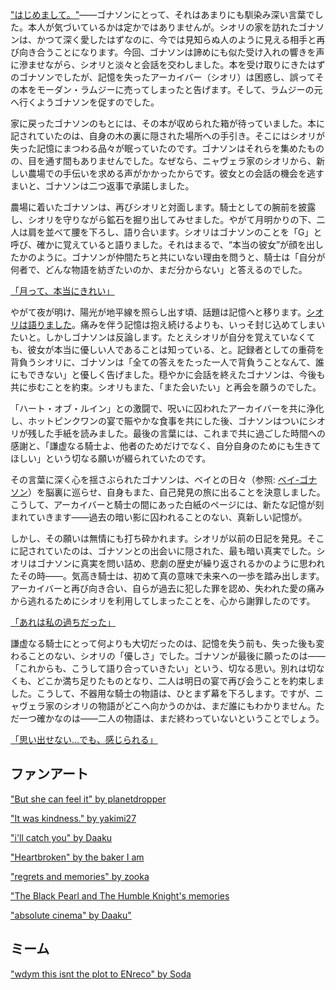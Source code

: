 <!-- title: 月は沈み、太陽は昇る -->
<!-- relationship: It's Complicated -->

["はじめまして。"](https://youtu.be/mb91g7vQSnA?t=1769)――ゴナソンにとって、それはあまりにも馴染み深い言葉でした。本人が気づいているかは定かではありませんが。シオリの家を訪れたゴナソンは、かつて深く愛したはずなのに、今では見知らぬ人のように見える相手と再び向き合うことになります。今回、ゴナソンは諦めにも似た受け入れの響きを声に滲ませながら、シオリと淡々と会話を交わしました。本を受け取りにきたはずのゴナソンでしたが、記憶を失ったアーカイバー（シオリ）は困惑し、誤ってその本をモーダン・ラムジーに売ってしまったと告げます。そして、ラムジーの元へ行くようゴナソンを促すのでした。

家に戻ったゴナソンのもとには、その本が収められた箱が待っていました。本に記されていたのは、自身の木の裏に隠された場所への手引き。そこにはシオリが失った記憶にまつわる品々が眠っていたのです。ゴナソンはそれらを集めたものの、目を通す間もありませんでした。なぜなら、ニャヴェラ家のシオリから、新しい農場での手伝いを求める声がかかったからです。彼女との会話の機会を逃すまいと、ゴナソンは二つ返事で承諾しました。

農場に着いたゴナソンは、再びシオリと対面します。騎士としての腕前を披露し、シオリを守りながら鉱石を掘り出してみせました。やがて月明かりの下、二人は肩を並べて腰を下ろし、語り合います。シオリはゴナソンのことを「G」と呼び、確かに覚えていると語りました。それはまるで、“本当の彼女”が顔を出したかのように。ゴナソンが仲間たちと共にいない理由を問うと、騎士は「自分が何者で、どんな物語を紡ぎたいのか、まだ分からない」と答えるのでした。

[「月って、本当にきれい」](#embed:https://youtu.be/mb91g7vQSnA?t=4171)

やがて夜が明け、陽光が地平線を照らし出す頃、話題は記憶へと移ります。[シオリは語りました](https://youtu.be/mb91g7vQSnA?t=4297)。痛みを伴う記憶は抱え続けるよりも、いっそ封じ込めてしまいたいと。しかしゴナソンは反論します。たとえシオリが自分を覚えていなくても、彼女が本当に優しい人であることは知っている、と。記録者としての重荷を背負うシオリに、ゴナソンは「全ての答えをたった一人で背負うことなんて、誰にもできない」と優しく告げました。穏やかに会話を終えたゴナソンは、今後も共に歩むことを約束。シオリもまた、「また会いたい」と再会を願うのでした。

「ハート・オブ・ルイン」との激闘で、呪いに囚われたアーカイバーを共に浄化し、ホットピンクワンの宴で賑やかな食事を共にした後、ゴナソンはついにシオリが残した手紙を読みました。最後の言葉には、これまで共に過ごした時間への感謝と、「謙虚なる騎士よ、他者のためだけでなく、自分自身のためにも生きてほしい」という切なる願いが綴られていたのです。

その言葉に深く心を揺さぶられたゴナソンは、ベイとの日々（参照: [ベイ-ゴナソン](#edge:bae-gigi)）を脳裏に巡らせ、自身もまた、自己発見の旅に出ることを決意しました。こうして、アーカイバーと騎士の間にあった白紙のページには、新たな記憶が刻まれていきます――過去の暗い影に囚われることのない、真新しい記憶が。

しかし、その願いは無情にも打ち砕かれます。シオリが以前の日記を発見。そこに記されていたのは、ゴナソンとの出会いに隠された、最も暗い真実でした。シオリはゴナソンに真実を問い詰め、悲劇の歴史が繰り返されるかのように思われたその時――。気高き騎士は、初めて真の意味で未来への一歩を踏み出します。アーカイバーと再び向き合い、自らが過去に犯した罪を認め、失われた愛の痛みから逃れるためにシオリを利用してしまったことを、心から謝罪したのです。

[「あれは私の過ちだった」](#embed:https://www.youtube.com/live/mb91g7vQSnA?si=UZkt8f46vWLuP6Do&t=12257)

謙虚なる騎士にとって何よりも大切だったのは、記憶を失う前も、失った後も変わることのない、シオリの「優しさ」でした。ゴナソンが最後に願ったのは――「これからも、こうして語り合っていきたい」という、切なる思い。別れは切なくも、どこか満ち足りたものとなり、二人は明日の宴で再び会うことを約束しました。こうして、不器用な騎士の物語は、ひとまず幕を下ろします。ですが、ニャヴェラ家のシオリの物語がどこへ向かうのかは、まだ誰にもわかりません。ただ一つ確かなのは――二人の物語は、まだ終わっていないということでしょう。

[「思い出せない…でも、感じられる」](#embed:https://www.youtube.com/live/mb91g7vQSnA?si=tve9IVBF0HJBYQkK&t=12800)

## ファンアート

["But she can feel it" by planetdropper](https://x.com/planetdropper/status/1930074019526783341)

["It was kindness." by yakimi27](https://x.com/Yakimi27/status/1925898088876568829/)

["i'll catch you" by Daaku](https://x.com/koizumi_arata/status/1922439809542316098/)

["Heartbroken" by the baker I am](https://x.com/imabaker111/status/1922026532635107535)

["regrets and memories" by zooka](https://x.com/zookacchi/status/1921260437854716282)

["The Black Pearl and The Humble Knight's memories](https://x.com/dyusenjin/status/1921284991440302168)

["absolute cinema" by Daaku"](https://x.com/koizumi_arata/status/1921229759813452174)

## ミーム

["wdym this isnt the plot to ENreco" by Soda](https://x.com/XoSodaXo13/status/1920439218947387445)